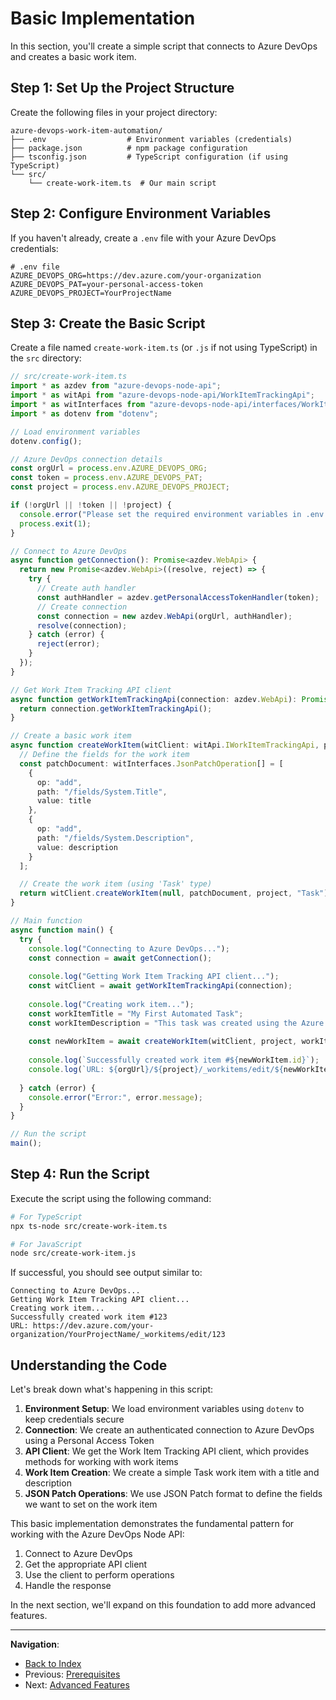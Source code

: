# Basic Implementation

In this section, you'll create a simple script that connects to Azure DevOps and creates a basic work item.

## Step 1: Set Up the Project Structure

Create the following files in your project directory:

```
azure-devops-work-item-automation/
├── .env                  # Environment variables (credentials)
├── package.json          # npm package configuration
├── tsconfig.json         # TypeScript configuration (if using TypeScript)
└── src/
    └── create-work-item.ts  # Our main script
```

## Step 2: Configure Environment Variables

If you haven't already, create a `.env` file with your Azure DevOps credentials:

```
# .env file
AZURE_DEVOPS_ORG=https://dev.azure.com/your-organization
AZURE_DEVOPS_PAT=your-personal-access-token
AZURE_DEVOPS_PROJECT=YourProjectName
```

## Step 3: Create the Basic Script

Create a file named `create-work-item.ts` (or `.js` if not using TypeScript) in the `src` directory:

```typescript
// src/create-work-item.ts
import * as azdev from "azure-devops-node-api";
import * as witApi from "azure-devops-node-api/WorkItemTrackingApi";
import * as witInterfaces from "azure-devops-node-api/interfaces/WorkItemTrackingInterfaces";
import * as dotenv from "dotenv";

// Load environment variables
dotenv.config();

// Azure DevOps connection details
const orgUrl = process.env.AZURE_DEVOPS_ORG;
const token = process.env.AZURE_DEVOPS_PAT;
const project = process.env.AZURE_DEVOPS_PROJECT;

if (!orgUrl || !token || !project) {
  console.error("Please set the required environment variables in .env file");
  process.exit(1);
}

// Connect to Azure DevOps
async function getConnection(): Promise<azdev.WebApi> {
  return new Promise<azdev.WebApi>((resolve, reject) => {
    try {
      // Create auth handler
      const authHandler = azdev.getPersonalAccessTokenHandler(token);
      // Create connection
      const connection = new azdev.WebApi(orgUrl, authHandler);
      resolve(connection);
    } catch (error) {
      reject(error);
    }
  });
}

// Get Work Item Tracking API client
async function getWorkItemTrackingApi(connection: azdev.WebApi): Promise<witApi.IWorkItemTrackingApi> {
  return connection.getWorkItemTrackingApi();
}

// Create a basic work item
async function createWorkItem(witClient: witApi.IWorkItemTrackingApi, project: string, title: string, description: string): Promise<witInterfaces.WorkItem> {
  // Define the fields for the work item
  const patchDocument: witInterfaces.JsonPatchOperation[] = [
    {
      op: "add",
      path: "/fields/System.Title",
      value: title
    },
    {
      op: "add",
      path: "/fields/System.Description",
      value: description
    }
  ];

  // Create the work item (using 'Task' type)
  return witClient.createWorkItem(null, patchDocument, project, "Task");
}

// Main function
async function main() {
  try {
    console.log("Connecting to Azure DevOps...");
    const connection = await getConnection();
    
    console.log("Getting Work Item Tracking API client...");
    const witClient = await getWorkItemTrackingApi(connection);
    
    console.log("Creating work item...");
    const workItemTitle = "My First Automated Task";
    const workItemDescription = "This task was created using the Azure DevOps Node API";
    
    const newWorkItem = await createWorkItem(witClient, project, workItemTitle, workItemDescription);
    
    console.log(`Successfully created work item #${newWorkItem.id}`);
    console.log(`URL: ${orgUrl}/${project}/_workitems/edit/${newWorkItem.id}`);
    
  } catch (error) {
    console.error("Error:", error.message);
  }
}

// Run the script
main();
```

## Step 4: Run the Script

Execute the script using the following command:

```bash
# For TypeScript
npx ts-node src/create-work-item.ts

# For JavaScript
node src/create-work-item.js
```

If successful, you should see output similar to:

```
Connecting to Azure DevOps...
Getting Work Item Tracking API client...
Creating work item...
Successfully created work item #123
URL: https://dev.azure.com/your-organization/YourProjectName/_workitems/edit/123
```

## Understanding the Code

Let's break down what's happening in this script:

1. **Environment Setup**: We load environment variables using `dotenv` to keep credentials secure
2. **Connection**: We create an authenticated connection to Azure DevOps using a Personal Access Token
3. **API Client**: We get the Work Item Tracking API client, which provides methods for working with work items
4. **Work Item Creation**: We create a simple Task work item with a title and description
5. **JSON Patch Operations**: We use JSON Patch format to define the fields we want to set on the work item

This basic implementation demonstrates the fundamental pattern for working with the Azure DevOps Node API:
1. Connect to Azure DevOps
2. Get the appropriate API client
3. Use the client to perform operations
4. Handle the response

In the next section, we'll expand on this foundation to add more advanced features.

---

**Navigation**:
- [Back to Index](../index.md)
- Previous: [Prerequisites](./02-prerequisites.md)
- Next: [Advanced Features](./04-advanced-features.md) 